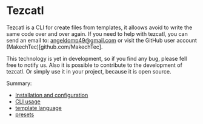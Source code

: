 # Tezcatl #

Tezcatl is a CLI for create files from templates, it alloows avoid to write the same code over and over again.
If you need to help with tezcatl, you can send an email to:
angeldomp49@gmail.com or visit the GitHub user account (MakechTec)[github.com/MakechTec].

This technology is yet in development, so if you find any bug, please fell free to notify us.
Also it is possible to contribute to the development of tezcatl. Or simply use it in your project, because it is open source.

Summary:

- [Installation and configuration](https://github.com/MakechTec/tezcatl/documentation/installation.md)
- [CLI usage](https://github.com/MakechTec/tezcatl/documentation/cli-usage.md)
- [template language](https://github.com/MakechTec/tezcatl/documentation/template-language.md)
- [presets](https://github.com/MakechTec/tezcatl/documentation/presets.md)
